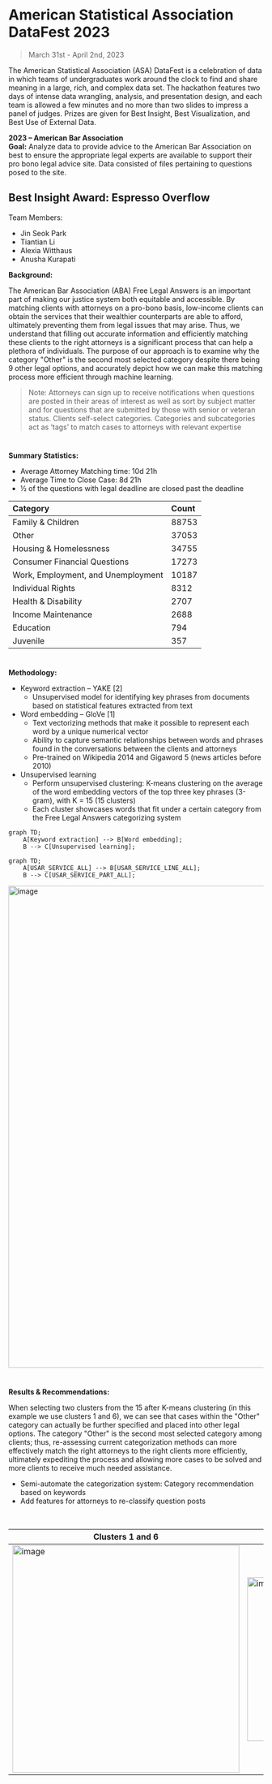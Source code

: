 # American Statistical Association DataFest 2023
> March 31st - April 2nd, 2023

The American Statistical Association (ASA) DataFest is a celebration of data in which teams of undergraduates work around the clock to find and share meaning in a large, rich, and complex data set. The hackathon features two days of intense data wrangling, analysis, and presentation design, and each team is allowed a few minutes and no more than two slides to impress a panel of judges. Prizes are given for Best Insight, Best Visualization, and Best Use of External Data.

**2023 – American Bar Association**
</br>
**Goal:** Analyze data to provide advice to the American Bar Association on best to ensure the appropriate legal experts are available to support their pro bono legal advice site.
Data consisted of files pertaining to questions posed to the site.

## Best Insight Award: Espresso Overflow

Team Members:
- Jin Seok Park
- Tiantian Li
- Alexia Witthaus
- Anusha Kurapati

**Background:**

The American Bar Association (ABA) Free Legal Answers is an important part of making our justice system both equitable and accessible. By matching clients with attorneys on a pro-bono basis, low-income clients can obtain the services that their wealthier counterparts are able to afford, ultimately preventing them from legal issues that may arise. Thus, we understand that filling out accurate information and efficiently matching these clients to the right attorneys is a significant process that can help a plethora of individuals. The purpose of our approach is to examine why the category "Other" is the second most selected category despite there being 9 other legal options, and accurately depict how we can make this matching process more efficient through machine learning.​
> Note: Attorneys can sign up to receive notifications when questions are posted in their areas of interest as well as sort by subject matter and for questions that are submitted by those with senior or veteran status. Clients self-select categories. Categories and subcategories act as ‘tags’ to match cases to attorneys with relevant expertise

#

**Summary Statistics:**
- Average Attorney Matching time: 10d 21h​
- Average Time to Close Case: 8d 21h​
- ½ of the questions with legal deadline are closed past the deadline
  
| Category | Count |
|:-------|:----|
| Family & Children | 88753 |
| Other | 37053 |
| Housing & Homelessness | 34755 |
| Consumer Financial Questions | 17273 |
| Work, Employment, and Unemployment | 10187 |
| Individual Rights | 8312 |
| Health & Disability | 2707 |
| Income Maintenance | 2688|
| Education | 794 |
| Juvenile | 357 |

#

**Methodology:**
- Keyword extraction – YAKE [2]
  - Unsupervised model for identifying key phrases from documents based on statistical features extracted from text​
- Word embedding – GloVe [1]​
  - Text vectorizing methods that make it possible to represent each word by a unique numerical vector​
  - Ability to capture semantic relationships between words and phrases found in the conversations between the clients and attorneys​
  - Pre-trained on Wikipedia 2014 and Gigaword 5 (news articles before 2010)​​
- Unsupervised learning​
  - Perform unsupervised clustering: K-means clustering on the average of the word embedding vectors of the top three key phrases (3-gram), with K = 15 (15 clusters)​
  - Each cluster showcases words that fit under a certain category from the Free Legal Answers categorizing system​

```mermaid
graph TD;
    A[Keyword extraction] --> B[Word embedding];
    B --> C[Unsupervised learning];
```

```mermaid
graph TD;
    A[USAR_SERVICE_ALL] --> B[USAR_SERVICE_LINE_ALL];
    B --> C[USAR_SERVICE_PART_ALL];
```

<img width="950" alt="image" src="https://github.com/jspgr33n/DataFest-23/assets/70019194/dece6188-d99c-4dab-a9a1-946b31629b59">

#

**Results & Recommendations:**

When selecting two clusters from the 15 after K-means clustering (in this example we use clusters 1 and 6), we can see that cases within the "Other" category can actually be further specified and placed into other legal options. The category "Other" is the second most selected category among clients; thus, re-assessing current categorization methods can more effectively match the right attorneys to the right clients more efficiently, ultimately expediting the process and allowing more cases to be solved and more clients to receive much needed assistance. ​

- Semi-automate the categorization system: Category recommendation based on keywords​
- Add features for attorneys to re-classify question posts​
</br>

|Clusters 1 and 6|Cluster 1 and 6 Keywords|
|-|-|
|<img width="448" alt="image" src="https://github.com/jspgr33n/DataFest-23/assets/70019194/1551169c-e6be-49cf-852e-544cd8f4fcfc">|<img width="323" alt="image" src="https://github.com/jspgr33n/DataFest-23/assets/70019194/93ee85e4-00e4-463f-81ce-6a9083ea1a1d">|

